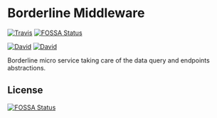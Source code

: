 # Borderline Middleware

[![Travis](https://img.shields.io/travis/dsi-icl/borderline-middleware/master.svg?style=flat-square)](https://travis-ci.org/dsi-icl/borderline-middleware) [![FOSSA Status](https://app.fossa.io/api/projects/git%2Bgithub.com%2Fdsi-icl%2Fborderline-middleware.svg?type=shield)](https://app.fossa.io/projects/git%2Bgithub.com%2Fdsi-icl%2Fborderline-middleware?ref=badge_shield)

[![David](https://img.shields.io/david/dsi-icl/borderline-middleware.svg?style=flat-square)](https://david-dm.org/dsi-icl/borderline-middleware) 
[![David](https://img.shields.io/david/dev/dsi-icl/borderline-middleware.svg?style=flat-square)](https://david-dm.org/dsi-icl/borderline-middleware?type=dev) 

Borderline micro service taking care of the data query and endpoints abstractions.



## License
[![FOSSA Status](https://app.fossa.io/api/projects/git%2Bgithub.com%2Fdsi-icl%2Fborderline-middleware.svg?type=large)](https://app.fossa.io/projects/git%2Bgithub.com%2Fdsi-icl%2Fborderline-middleware?ref=badge_large)